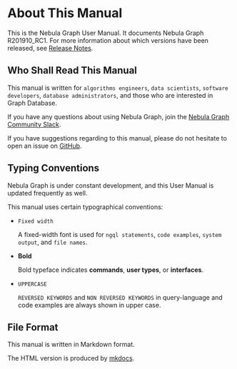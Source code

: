 # About This Manual

This is the Nebula Graph User Manual. It documents Nebula Graph R201910_RC1.<!-- TODO: update on release --> For more information about which versions have been released, see [Release Notes](https://github.com/vesoft-inc/nebula/releases).

## Who Shall Read This Manual

This manual is written for `algorithms engineers`, `data scientists`, `software developers`, `database administrators`, and those who are interested in Graph Database.

If you have any questions about using Nebula Graph, join the [Nebula Graph Community Slack](https://join.slack.com/t/nebulagraph/shared_invite/enQtNjIzMjQ5MzE2OTQ2LTM0MjY0MWFlODg3ZTNjMjg3YWU5ZGY2NDM5MDhmOGU2OWI5ZWZjZDUwNTExMGIxZTk2ZmQxY2Q2MzM1OWJhMmY#").

If you have suggestions regarding to this manual, please do not hesitate to open an issue on [GitHub](https://github.com/vesoft-inc/nebula/issues).

## Typing Conventions

Nebula Graph is under constant development, and this User Manual is updated frequently as well.

This manual uses certain typographical conventions:

- `Fixed width`

    A fixed-width font is used for `ngql statements`, `code examples`, `system output`, and `file names`.

- **Bold**

    Bold typeface indicates **commands**, **user types**, or **interfaces**.

- `UPPERCASE`

    `REVERSED KEYWORDS` and `NON REVERSED KEYWORDS` in query-language and code examples are always shown in upper case.

## File Format

This manual is written in Markdown format.

The HTML version is produced by [mkdocs](https://www.mkdocs.org/).
